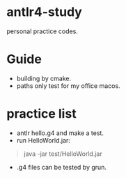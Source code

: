 # antlr4-study
personal practice codes.

# Guide
+ building by cmake.
+ paths only test for my office macos.

# practice list
+ antlr hello.g4 and make a test.
+ run HelloWorld.jar:
>java -jar test/HelloWorld.jar
+ .g4 files can be tested by grun.
